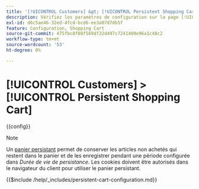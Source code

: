 ```yaml
---
title: '[!UICONTROL Customers] &gt; [!UICONTROL Persistent Shopping Cart]'
description: Vérifiez les paramètres de configuration sur la page [!UICONTROL Customers] &gt; [!UICONTROL Persistent Shopping Cart] de l’administrateur Commerce.
exl-id: d6c5ae46-32ed-4fcd-bcd6-ee3a07d7db5f
feature: Configuration, Shopping Cart
source-git-commit: 475fbc8f08f569df32d497c7241409e96a1c48c2
workflow-type: tm+mt
source-wordcount: '53'
ht-degree: 0%

---
```


# [!UICONTROL Customers] > [!UICONTROL Persistent Shopping Cart]

{{config}}

>[!NOTE]
>
>Un [panier persistant](../../stores-purchase/cart-persistent.md) permet de conserver les articles non achetés qui restent dans le panier et de les enregistrer pendant une période configurée dans _Durée de vie de persistance_. Les cookies doivent être autorisés dans le navigateur du client pour utiliser le panier persistant.


{{$include /help/_includes/persistent-cart-configuration.md}}
